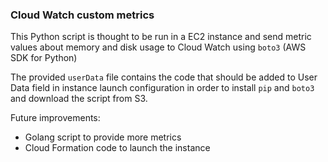 ### Cloud Watch custom metrics

This Python script is thought to be run in a EC2 instance and send metric values about memory and disk usage to Cloud Watch using `boto3` (AWS SDK for Python)

The provided `userData` file contains the code that should be added to User Data field in instance launch configuration in order to install `pip` and `boto3` and download the script from S3.

Future improvements:
* Golang script to provide more metrics
* Cloud Formation code to launch the instance